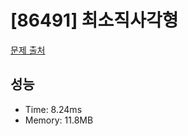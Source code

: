 # [86491] 최소직사각형

[문제 출처](https://school.programmers.co.kr/learn/courses/30/lessons/86491)

## 성능

- Time: 8.24ms
- Memory: 11.8MB